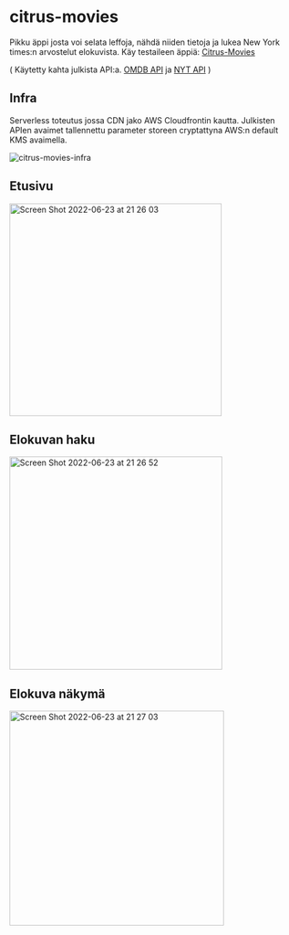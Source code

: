 # citrus-movies
Pikku äppi josta voi selata leffoja, nähdä niiden tietoja ja lukea New York times:n arvostelut elokuvista. 
Käy testaileen äppiä: [Citrus-Movies](https://dqlzp81abxdmc.cloudfront.net)

( Käytetty kahta julkista API:a. [OMDB API](http://www.omdbapi.com/) ja [NYT API](https://developer.nytimes.com/docs/movie-reviews-api/1/overview) )

## Infra
Serverless toteutus jossa CDN jako AWS Cloudfrontin kautta.
Julkisten APIen avaimet tallennettu parameter storeen cryptattyna AWS:n default KMS avaimella.

![citrus-movies-infra](https://user-images.githubusercontent.com/42738047/175360345-1c3208bd-a230-465a-ad3f-bc9c523207fe.jpeg)




## Etusivu
<img width="372" alt="Screen Shot 2022-06-23 at 21 26 03" src="https://user-images.githubusercontent.com/42738047/175369007-0dd2a36a-e459-44ee-87c3-bd92143e32de.png">




## Elokuvan haku
<img width="373" alt="Screen Shot 2022-06-23 at 21 26 52" src="https://user-images.githubusercontent.com/42738047/175369040-42b8bc15-0df1-4b97-89b5-0fef3b320dd0.png">




## Elokuva näkymä
<img width="376" alt="Screen Shot 2022-06-23 at 21 27 03" src="https://user-images.githubusercontent.com/42738047/175369064-63f4c425-c122-442d-8e50-2d0367afb2ec.png">

